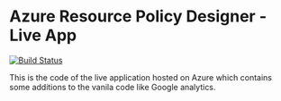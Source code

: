 # Azure Resource Policy Designer - Live App
[![Build Status](https://mnankov.visualstudio.com/_apis/public/build/definitions/2ec24b12-fd03-4b5d-811c-5eb5c5ffd09d/9/badge)](https://mnankov.visualstudio.com/_apis/public/build/definitions/2ec24b12-fd03-4b5d-811c-5eb5c5ffd09d/9/badge)  

This is the code of the live application hosted on Azure which contains some additions to the vanila code like Google analytics. 